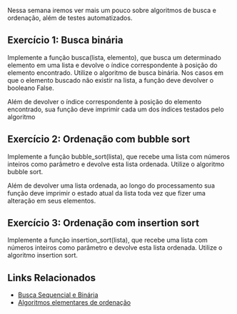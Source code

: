 Nessa semana iremos ver mais um pouco sobre algoritmos de busca e ordenação, além de testes automatizados.

## Exercício 1: Busca binária
Implemente a função busca(lista, elemento), que busca um determinado elemento em uma lista e devolve o índice correspondente à posição do elemento encontrado. Utilize o algoritmo de busca binária. Nos casos em que o elemento buscado não existir na lista, a função deve devolver o booleano False.

Além de devolver o índice correspondente à posição do elemento encontrado, sua função deve imprimir cada um dos índices testados pelo algoritmo

## Exercício 2: Ordenação com bubble sort
Implemente a função bubble_sort(lista), que recebe uma lista com números inteiros como parâmetro e devolve esta lista ordenada. Utilize o algoritmo bubble sort.

Além de devolver uma lista ordenada, ao longo do processamento sua função deve imprimir o estado atual da lista toda vez que fizer uma alteração em seus elementos.

## Exercício 3: Ordenação com insertion sort
Implemente a função insertion_sort(lista), que recebe uma lista com números inteiros como parâmetro e devolve esta lista ordenada. Utilize o algoritmo insertion sort.

## Links Relacionados
- [Busca Sequencial e Binária](https://panda.ime.usp.br/aulasPython/static/aulasPython/aula23.html)
- [Algoritmos elementares de ordenação](https://panda.ime.usp.br/aulasPython/static/aulasPython/aula24.html)
